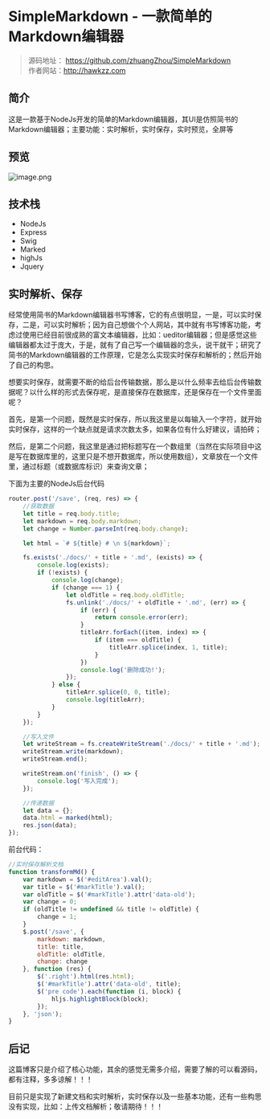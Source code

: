 # SimpleMarkdown - 一款简单的Markdown编辑器 #

>源码地址： <https://github.com/zhuangZhou/SimpleMarkdown>
<br> 作者网站：<http://hawkzz.com> 

## 简介 ##

这是一款基于NodeJs开发的简单的Markdown编辑器，其UI是仿照简书的Markdown编辑器；主要功能：实时解析，实时保存，实时预览，全屏等

## 预览 ##

![image.png](http://upload-images.jianshu.io/upload_images/6194826-22d57a83c1344f17.png?imageMogr2/auto-orient/strip%7CimageView2/2/w/1240)


## 技术栈 ##

+ NodeJs
+ Express
+ Swig
+ Marked
+ highJs
+ Jquery


## 实时解析、保存 ##

经常使用简书的Markdown编辑器书写博客，它的有点很明显，一是，可以实时保存，二是，可以实时解析；因为自己想做个个人网站，其中就有书写博客功能，考虑过使用已经目前很成熟的富文本编辑器，比如：ueditor编辑器；但是感觉这些编辑器都太过于庞大，于是，就有了自己写一个编辑器的念头，说干就干；研究了简书的Markdown编辑器的工作原理，它是怎么实现实时保存和解析的；然后开始了自己的构思。

想要实时保存，就需要不断的给后台传输数据，那么是以什么频率去给后台传输数据呢？以什么样的形式去保存呢，是直接保存在数据库，还是保存在一个文件里面呢？

首先，是第一个问题，既然是实时保存，所以我这里是以每输入一个字符，就开始实时保存，这样的一个缺点就是请求次数太多，如果各位有什么好建议，请拍砖；

然后，是第二个问题，我这里是通过把标题写在一个数组里（当然在实际项目中这是写在数据库里的，这里只是不想开数据库，所以使用数组），文章放在一个文件里，通过标题（或数据库标识）来查询文章；

下面为主要的NodeJs后台代码

```js
router.post('/save', (req, res) => {
    //获取数据
    let title = req.body.title;
    let markdown = req.body.markdown;
    let change = Number.parseInt(req.body.change);

    let html = `# ${title} # \n ${markdown}`;

    fs.exists('./docs/' + title + '.md', (exists) => {
        console.log(exists);
        if (!exists) {
            console.log(change);
            if (change === 1) {
                let oldTitle = req.body.oldTitle;
                fs.unlink('./docs/' + oldTitle + '.md', (err) => {
                    if (err) {
                        return console.error(err);
                    }
                    titleArr.forEach((item, index) => {
                        if (item === oldTitle) {
                            titleArr.splice(index, 1, title);
                        }
                    })
                    console.log('删除成功!');
                });
            } else {
                titleArr.splice(0, 0, title);
                console.log(titleArr);
            }
        }
    });

    //写入文件
    let writeStream = fs.createWriteStream('./docs/' + title + '.md');
    writeStream.write(markdown);
    writeStream.end();

    writeStream.on('finish', () => {
        console.log('写入完成');
    });

    //传递数据
    let data = {};
    data.html = marked(html);
    res.json(data);
});
```

前台代码：

```js
//实时保存解析文档
function transformMd() {
    var markdown = $('#editArea').val();
    var title = $('#markTitle').val();
    var oldTitle = $('#markTitle').attr('data-old');
    var change = 0;
    if (oldTitle != undefined && title != oldTitle) {
        change = 1;
    }
    $.post('/save', {
        markdown: markdown,
        title: title,
        oldTitle: oldTitle,
        change: change
    }, function (res) {
        $('.right').html(res.html);
        $('#markTitle').attr('data-old', title);
        $('pre code').each(function (i, block) {
            hljs.highlightBlock(block);
        });
    }, 'json');
}
```

## 后记 ##

这篇博客只是介绍了核心功能，其余的感觉无需多介绍，需要了解的可以看源码，都有注释，多多谅解！！！

目前只是实现了新建文档和实时解析，实时保存以及一些基本功能，还有一些构思没有实现，比如：上传文档解析；敬请期待！！！

